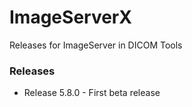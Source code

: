 # ImageServerX
Releases for ImageServer in DICOM Tools

### Releases

* Release 5.8.0 - First beta release
